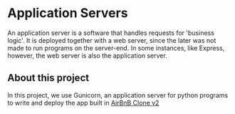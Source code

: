 # Application Servers

An application server is a software that handles requests for 'business logic'.
It is deployed together with a web server, since the later was not made to run programs on the server-end.
In some instances, like Express, however, the web server is also the application server.

## About this project

In this project, we use Gunicorn, an application server for python programs to write and deploy the app built in [AirBnB Clone v2](https://github.com/Sonlowami/AirBnB_clone_v2)
